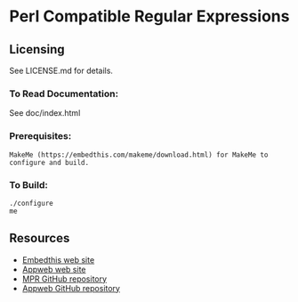 Perl Compatible Regular Expressions
===

Licensing
---
See LICENSE.md for details.

### To Read Documentation:

  See doc/index.html

### Prerequisites:
    MakeMe (https://embedthis.com/makeme/download.html) for MakeMe to configure and build.

### To Build:

    ./configure
    me

Resources
---
  - [Embedthis web site](https://embedthis.com/)
  - [Appweb web site](http://appwebserver.org/)
  - [MPR GitHub repository](http://github.com/embedthis/mpr-4)
  - [Appweb GitHub repository](http://github.com/embedthis/appweb-4)
